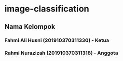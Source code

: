 # image-classification

## Nama Kelompok 

### Fahmi Ali Husni (201910370311330) - Ketua
### Rahmi Nurazizah (201910370311318) - Anggota

